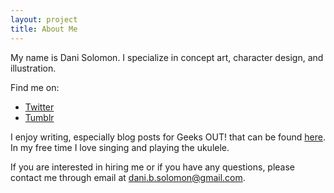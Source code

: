 ```yaml
---
layout: project
title: About Me
---
```


My name is Dani Solomon. I specialize in concept art, character design, and illustration.

Find me on:
- [Twitter](https://twitter.com/DaniBSolomon)
- [Tumblr](http://danibsolomon.tumblr.com/)

I enjoy writing, especially blog posts for Geeks OUT! that can be found [here](http://geeksout.org/members/danielle-solomon). In my free time I love singing and playing the ukulele.

If you are interested in hiring me or if you have any questions, please contact me through email at dani.b.solomon@gmail.com.
